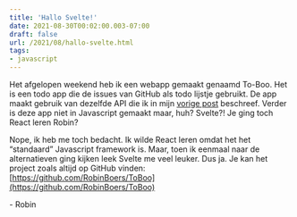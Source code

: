 ```yaml
---
title: 'Hallo Svelte!'
date: 2021-08-30T00:02:00.003-07:00
draft: false
url: /2021/08/hallo-svelte.html
tags: 
- javascript
---
```


Het afgelopen weekend heb ik een webapp gemaakt genaamd To-Boo. Het is een todo app die de issues van GitHub als todo lijstje gebruikt. De app maakt gebruik van dezelfde API die ik in mijn [vorige post](https://blog.geheimesite.nl/2021/08/github-api-dynamische-projecten-pagina.html) beschreef. Verder is deze app niet in Javascript gemaakt maar, huh? Svelte?! Je ging toch React leren Robin?

Nope, ik heb me toch bedacht. Ik wilde React leren omdat het het “standaard” Javascript framework is. Maar, toen ik eenmaal naar de alternatieven ging kijken leek Svelte me veel leuker. Dus ja. Je kan het project zoals altijd op GitHub vinden: [https://github.com/RobinBoers/ToBoo](https://github.com/RobinBoers/ToBoo)

\- Robin
